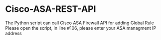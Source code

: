 # Cisco-ASA-REST-API
The Python script can call Cisco ASA Firewall API for adding Global Rule 
Please open the script, in line #106, please enter your ASA managment IP address
